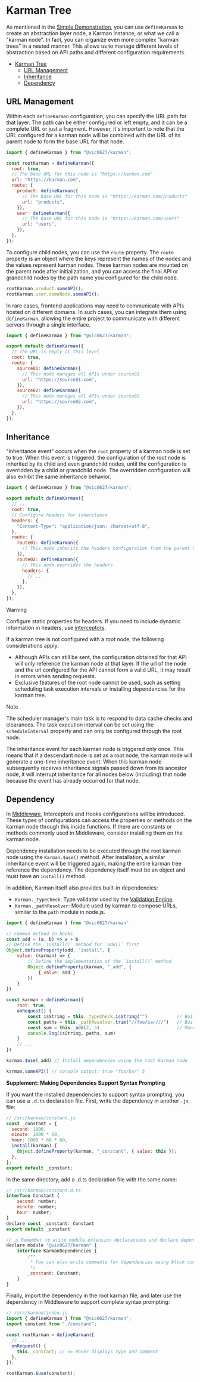 # Karman Tree

As mentioned in the [Simple Demonstration](../../../README.md), you can use `defineKarman` to create an abstraction layer node, a Karman instance, or what we call a "karman node". In fact, you can organize even more complex "karman trees" in a nested manner. This allows us to manage different levels of abstraction based on API paths and different configuration requirements.

- [Karman Tree](#karman-tree)
  - [URL Management](#url-management)
  - [Inheritance](#inheritance)
  - [Dependency](#dependency)

## URL Management

Within each `defineKarman` configuration, you can specify the URL path for that layer. The path can be either configured or left empty, and it can be a complete URL or just a fragment. However, it's important to note that the URL configured for a karman node will be combined with the URL of its parent node to form the base URL for that node.

```js
import { defineKarman } from "@vic0627/karman";

const rootKarman = defineKarman({
  root: true,
  // The base URL for this node is "https://karman.com"
  url: "https://karman.com",
  route: {
    product: defineKarman({
      // The base URL for this node is "https://karman.com/products"
      url: "products",
    }),
    user: defineKarman({
      // The base URL for this node is "https://karman.com/users"
      url: "users",
    }),
  },
});
```

To configure child nodes, you can use the `route` property. The `route` property is an object where the keys represent the names of the nodes and the values represent karman nodes. These karman nodes are mounted on the parent node after initialization, and you can access the final API or grandchild nodes by the path name you configured for the child node.

```js
rootKarman.product.someAPI();
rootKarman.user.someNode.someAPI();
```

In rare cases, frontend applications may need to communicate with APIs hosted on different domains. In such cases, you can integrate them using `defineKarman`, allowing the entire project to communicate with different servers through a single interface.

```js
import { defineKarman } from "@vic0627/karman";

export default defineKarman({
  // The URL is empty at this level
  root: true,
  route: {
    source01: defineKarman({
      // This node manages all APIs under source01
      url: "https://source01.com",
    }),
    source02: defineKarman({
      // This node manages all APIs under source02
      url: "https://source02.com",
    }),
  },
});
```

## Inheritance

"Inheritance event" occurs when the `root` property of a karman node is set to true. When this event is triggered, the configuration of the root node is inherited by its child and even grandchild nodes, until the configuration is overridden by a child or grandchild node. The overridden configuration will also exhibit the same inheritance behavior.

```js
import { defineKarman } from "@vic0627/karman";

export default defineKarman({
  // ...
  root: true,
  // Configure headers for inheritance
  headers: {
    "Content-Type": "application/json; charset=utf-8",
  },
  route: {
    route01: defineKarman({
      // This node inherits the headers configuration from the parent node
    }),
    route02: defineKarman({
      // This node overrides the headers
      headers: {
        // ...
      },
    }),
  },
});
```

> [!WARNING]
> Configure static properties for headers. If you need to include dynamic information in headers, use [interceptors](./middleware.md).

If a karman tree is not configured with a root node, the following considerations apply:

- Although APIs can still be sent, the configuration obtained for that API will only reference the karman node at that layer. If the url of the node and the url configured for the API cannot form a valid URL, it may result in errors when sending requests.
- Exclusive features of the root node cannot be used, such as setting scheduling task execution intervals or installing dependencies for the karman tree.

> [!NOTE]
> The scheduler manager's main task is to respond to data cache checks and clearances. The task execution interval can be set using the `scheduleInterval` property and can only be configured through the root node.

The inheritance event for each karman node is triggered only once. This means that if a descendant node is set as a root node, the karman node will generate a one-time inheritance event. When this karman node subsequently receives inheritance signals passed down from its ancestor node, it will interrupt inheritance for all nodes below (including) that node because the event has already occurred for that node.

## Dependency

In [Middleware](./middleware.md), Interceptors and Hooks configurations will be introduced. These types of configurations can access the properties or methods on the karman node through this inside functions. If there are constants or methods commonly used in Middleware, consider installing them on the karman node.

Dependency installation needs to be executed through the root karman node using the `Karman.$use()` method. After installation, a similar inheritance event will be triggered again, making the entire karman tree reference the dependency. The dependency itself must be an object and must have an `install()` method.

In addition, Karman itself also provides built-in dependencies:

- `Karman._typeCheck`: Type validator used by the [Validation Engine](./validation-engine.md).
- `Karman._pathResolver`: Module used by karman to compose URLs, similar to the `path` module in node.js.

```js
import { defineKarman } from "@vic0627/karman"

// Common method in hooks
const add = (a, b) => a + b
// Define the `install()` method for `add()` first
Object.defineProperty(add, "install", {
    value: (karman) => {
        // Define the implementation of the `install()` method
        Object.defineProperty(karman, "_add", {
            { value: add }
        })
    }
})

const karman = defineKarman({
    root: true,
    onRequest() {
        const isString = this._typeCheck.isString("")           // Built-in dependency
        const paths = this._pathResolver.trim("//foo/bar///")   // Built-in dependency
        const sum = this._add(2, 3)                             // Manually installed dependency
        console.log(isString, paths, sum)
    }
    // ...
})

karman.$use(_add) // Install dependencies using the root karman node

karman.someAPI() // console output: true "foo/bar" 5
```

**Supplement: Making Dependencies Support Syntax Prompting**

If you want the installed dependencies to support syntax prompting, you can use a `.d.ts` declaration file. First, write the dependency in another `.js` file:

```js
// /src/karman/constant.js
const _constant = {
  second: 1000,
  minute: 1000 * 60,
  hour: 1000 * 60 * 60,
  install(karman) {
    Object.defineProperty(karman, "_constant", { value: this });
  },
};
export default _constant;
```

In the same directory, add a .d.ts declaration file with the same name:

```js
// /src/karman/constant.d.ts
interface Constant {
    second: number;
    minute: number;
    hour: number;
}
declare const _constant: Constant
export default _constant

// ⚠️ Remember to write module extension declarations and declare dependencies in KarmanDependencies
declare module "@vic0627/karman" {
    interface KarmanDependencies {
        /**
         * You can also write comments for dependencies using block comments
         */
        _constant: Constant;
    }
}
```

Finally, import the dependency in the root karman file, and later use the dependency in Middleware to support complete syntax prompting:

```js
// /src/karman/index.js
import { defineKarman } from "@vic0627/karman";
import constant from "./constant";

const rootKarman = defineKarman({
  // ...
  onRequest() {
    this._constant; // <= Hover displays type and comment
  },
});

rootKarman.$use(constant);
```
